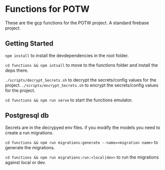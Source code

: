 # Functions for POTW

These are the gcp functions for the POTW project. A standard firebase project.

## Getting Started

`npm install` to install the devdependencies in the root folder.

`cd functions && npm intsall` to move to the functions folder and install the deps there.

`./scripts/decrypt_Secrets.sh` to decrypt the secrets/config values for the project.
`./scripts/encrypt_Secrets.sh` to encrypt the secrets/config values for the project.

`cd functions && npm run serve` to start the functions emulator.

## Postgresql db

Secrets are in the decrypyed env files. if you modify the models you need to create a run migrations.

`cd functions && npm run migrations:generate --name=<migration name>` to generate the migrations.

`cd functions && npm run migrations:run:<local|dev>` to run the migrations against local or dev.